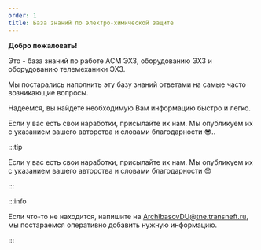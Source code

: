 ```yaml
---
order: 1
title: База знаний по электро-химической защите
---
```


**Добро пожаловать!**

Это - база знаний по работе АСМ ЭХЗ, оборудованию ЭХЗ и оборудованию телемеханики ЭХЗ.

Мы постарались наполнить эту базу знаний ответами на самые часто возникающие вопросы.

Надеемся, вы найдете необходимую Вам информацию быстро и легко.

Если у вас есть свои наработки, присылайте их нам. Мы опубликуем их с указанием вашего авторства и словами благодарности 😎..

:::tip 

Если у вас есть свои наработки, присылайте их нам. Мы опубликуем их с указанием вашего авторства и словами благодарности 😎

:::

:::info 

Если что-то не находится, напишите на [ArchibasovDU@tne.transneft.ru](mailto:ArchibasovDU@tne.transneft.ru), мы постараемся оперативно добавить нужную информацию.

:::